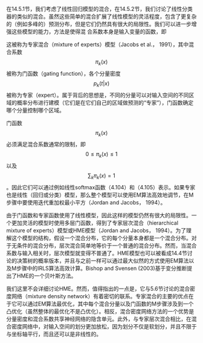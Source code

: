 在14.5.1节，我们考虑了线性回归模型的混合，在14.5.2节，我们讨论了线性分类器的类似的混合。虽然这些简单的混合扩展了线性模型的灵活程度，包含了更复杂的（例如多峰的）预测分布，但是它们仍然具有很大的局限性。我们可以进一步增强这些模型的能力，方法是使得混 合系数本身是输入变量的函数，即    
  

这被称为专家混合（mixture of experts）模型（Jacobs et al.， 1991），其中混合系数$$ \pi_k(x) $$被称为门函数（gating function），各个分量密度$$ p_k(t|x) $$被称为专家（expert）。属于背后的思想是，不同的分量可以对输入空间的不同区域的概率分布进行建模（它们是在它们自己的区域做预测的“专家”），门函数确定哪个分量控制哪个区域。      

门函数$$ \pi_k(x) $$必须满足混合系数通常的限制，即$$ 0 \leq \pi_k(x) \leq 1 $$以及$$ \sum_k\pi_k(x) = 1 $$。因此它们可以通过例如线性softmax函数（4.104）和（4.105）表示。如果专家也是线性（回归或分类）模型，那么整个模型可以使用EM算法高效地调节，在M步骤中要使用迭代重加权最小平方（Jordan and Jacobs， 1994）。    

由于门函数和专家函数使用了线性模型，因此这样的模型仍然有很大的局限性。一个更加灵活的模型时使用多层门函数，得到了专家层次混合（hierarchical mixture of experts）模型或HME模型（Jordan and Jacobs，
1994）。为了理解这个模型的结构，假设一个混合分布，它的每个分量本身都是一个混合分布。对于无条件的混合分布，层次混合简单地等价于一个普通的混合分布。然而，当混合系数与输入相关时，层次模型就变得不普通了。HME模型也可以被看成14.4节讨论的决策树的概率版本，并且与之前一样可以通过最大似然的方式使用EM算法以 及M步骤中的IRLS算法高效计算。Bishop and Svensen (2003)基于变分推断提出了HME的一个贝叶斯方法。    

我们这里不会详细讨论HME。然而，值得指出的一点是，它与5.6节讨论的混合密度网络（mixture density network）有着密切的联系。专家混合的主要的优点在于它可以通过EM算法最优化，其中每个混合分量以及门函数的M步骤涉及到一个凸优化（虽然整体的最优化不是凸优化）。相反，混合密度网络方法的一个优势是分量密度和混合系数共享神经网络的隐含单元。此外，与专家层次混合相比，在混合密度网络中，对输入空间的划分更加放松，因为划分不仅是软划分，并且不限于与坐标轴平行，而且还可以是非线性的。
